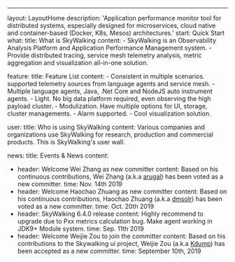 ---
layout: LayoutHome
description: 'Application performance monitor tool for distributed systems, especially designed for microservices, cloud native and container-based (Docker, K8s, Mesos) architectures.'
start: Quick Start
what:
  title: What is SkyWalking
  content:
    - SkyWalking is an Observability Analysis Platform and Application Performance Management system.
    - Provide distributed tracing, service mesh telemetry analysis, metric aggregation and visualization all-in-one solution.

feature:
  title: Feature List
  content:
    - Consistent in multiple scenarios. supported telemetry sources from language agents and service mesh.
    - Multiple language agents, Java, .Net Core and NodeJS auto instrument agents.
    - Light. No big data platform required, even observing the high payload cluster.
    - Modulization. Have multiple options for UI, storage, cluster managements.
    - Alarm supported.
    - Cool visualization solution.

user:
  title: Who is using SkyWalking
  content: Various companies and organizations use SkyWalking for research, production and commercial products. This is SkyWalking's user wall.

news:
  title: Events & News
  content:
  - header: Welcome Wei Zhang as new committer
    content: Based on his continuous contributions, Wei Zhang (a.k.a [arugal](https://github.com/arugal)) has been voted as a new committer.
    time: Nov. 14th 2019
  - header: Welcome Haochao Zhuang as new committer
    content: Based on his continuous contributions, Haochao Zhuang (a.k.a [dmsolr](https://github.com/dmsolr)) has been voted as a new committer.
    time: Oct. 20th 2019
  - header: SkyWalking 6.4.0 release
    content: Highly recommend to upgrade due to Pxx metrics calculation bug. Make agent working in JDK9+ Module system.
    time: Sep. 11th 2019
  - header: Welcome Weijie Zou to join the committer
    content: Based on his contributions to the Skywalking ui project, Weijie Zou (a.k.a [Kdump](https://github.com/x22x22)) has been accepted as a new committer.
    time: September 10th, 2019
